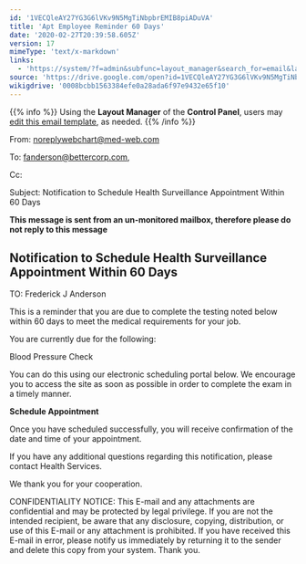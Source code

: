 ```yaml
---
id: '1VECQleAY27YG3G6lVKv9N5MgTiNbpbrEMIB8piADuVA'
title: 'Apt Employee Reminder 60 Days'
date: '2020-02-27T20:39:58.605Z'
version: 17
mimeType: 'text/x-markdown'
links:
  - 'https://system/?f=admin&subfunc=layout_manager&search_for=email&layout_search=Go&lv_layout_manager_limit=0&opp=edit&doc_type=EER60&old_module=Email&old_name=Apt+Employee+Reminder+60+Days&active=0'
source: 'https://drive.google.com/open?id=1VECQleAY27YG3G6lVKv9N5MgTiNbpbrEMIB8piADuVA'
wikigdrive: '0008bcbb1563384efe0a28ada6f97e9432e65f10'
---
```

{{% info %}}
Using the **Layout Manager** of the **Control Panel**, users may [edit this email template](https://system/?f=admin&subfunc=layout_manager&search_for=email&layout_search=Go&lv_layout_manager_limit=0&opp=edit&doc_type=EER60&old_module=Email&old_name=Apt+Employee+Reminder+60+Days&active=0), as needed.
{{% /info %}}

From: noreplywebchart@med-web.com

To: fanderson@bettercorp.com,

Cc:

Subject: Notification to Schedule Health Surveillance Appointment Within 60 Days

****This message is sent from an un-monitored mailbox, therefore please do not reply to this message****

## Notification to Schedule Health Surveillance Appointment Within 60 Days

TO: Frederick J Anderson

This is a reminder that you are due to complete the testing noted below within 60 days to meet the medical requirements for your job.

You are currently due for the following:

Blood Pressure Check

You can do this using our electronic scheduling portal below. We encourage you to access the site as soon as possible in order to complete the exam in a timely manner.

**Schedule Appointment**

Once you have scheduled successfully, you will receive confirmation of the date and time of your appointment.

If you have any additional questions regarding this notification, please contact Health Services.

We thank you for your cooperation.

CONFIDENTIALITY NOTICE: This E-mail and any attachments are confidential and may be protected by legal privilege. If you are not the intended recipient, be aware that any disclosure, copying, distribution, or use of this E-mail or any attachment is prohibited. If you have received this E-mail in error, please notify us immediately by returning it to the sender and delete this copy from your system. Thank you.
